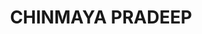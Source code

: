 ---
layout: su-design
title: ["CHINMAYA PRADEEP"]
categories: ['design', 'su']
image: ["CHINMAYA-PRADEEP-banner.jpg"]
---